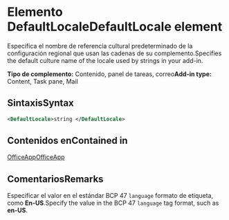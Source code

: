 # <a name="defaultlocale-element"></a><span data-ttu-id="5eaf5-101">Elemento DefaultLocale</span><span class="sxs-lookup"><span data-stu-id="5eaf5-101">DefaultLocale element</span></span>

<span data-ttu-id="5eaf5-102">Especifica el nombre de referencia cultural predeterminado de la configuración regional que usan las cadenas de su complemento.</span><span class="sxs-lookup"><span data-stu-id="5eaf5-102">Specifies the default culture name of the locale used by strings in your add-in.</span></span>

<span data-ttu-id="5eaf5-103">**Tipo de complemento:** Contenido, panel de tareas, correo</span><span class="sxs-lookup"><span data-stu-id="5eaf5-103">**Add-in type:** Content, Task pane, Mail</span></span>

## <a name="syntax"></a><span data-ttu-id="5eaf5-104">Sintaxis</span><span class="sxs-lookup"><span data-stu-id="5eaf5-104">Syntax</span></span>

```XML
<DefaultLocale>string </DefaultLocale>
```

## <a name="contained-in"></a><span data-ttu-id="5eaf5-105">Contenidos en</span><span class="sxs-lookup"><span data-stu-id="5eaf5-105">Contained in</span></span>

[<span data-ttu-id="5eaf5-106">OfficeApp</span><span class="sxs-lookup"><span data-stu-id="5eaf5-106">OfficeApp</span></span>](officeapp.md)

## <a name="remarks"></a><span data-ttu-id="5eaf5-107">Comentarios</span><span class="sxs-lookup"><span data-stu-id="5eaf5-107">Remarks</span></span>

<span data-ttu-id="5eaf5-108">Especificar el valor en el estándar BCP 47 `language` formato de etiqueta, como **En-US**.</span><span class="sxs-lookup"><span data-stu-id="5eaf5-108">Specify the value in the BCP 47  `language` tag format, such as **en-US**.</span></span>


